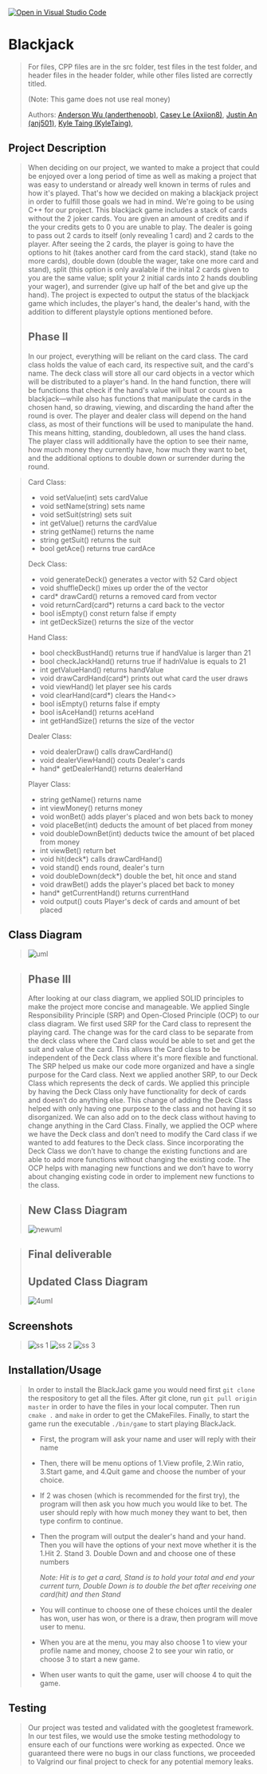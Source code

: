[![Open in Visual Studio Code](https://classroom.github.com/assets/open-in-vscode-c66648af7eb3fe8bc4f294546bfd86ef473780cde1dea487d3c4ff354943c9ae.svg)](https://classroom.github.com/online_ide?assignment_repo_id=9905501&assignment_repo_type=AssignmentRepo)

# Blackjack
 > For files, CPP files are in the src folder, test files in the test folder, and header files in the header folder, while other files listed are correctly titled.
 > 
 > (Note: This game does not use real money)
 >
 > Authors: [Anderson Wu (anderthenoob)](https://github.com/anderthenoob),
            [Casey Le (Axiion8)](https://github.com/Axiion8),
            [Justin An (anj501)](https://github.com/anj501),
            [Kyle Taing (KyleTaing)](https://github.com/KyleTaing),

## Project Description
 > When deciding on our project, we wanted to make a project that could be enjoyed over a long period of time as well as making a project that was easy to understand or already well known in terms of rules and how it's played. That's how we decided on making a blackjack project in order to fulfill those goals we had in mind. We're going to be using C++ for our project. This blackjack game includes a stack of cards without the 2 joker cards. You are given an amount of credits and if the your credits gets to 0 you are unable to play. The dealer is going to pass out 2 cards to itself (only revealing 1 card) and 2 cards to the player. After seeing the 2 cards, the player is going to have the options to hit (takes another card from the card stack), stand (take no more cards), double down (double the wager, take one more card and stand), split (this option is only avalable if the inital 2 cards given to you are the same value; split your 2 initial cards into 2 hands doubling your wager), and surrender (give up half of the bet and give up the hand). The project is expected to output the status of the blackjack game which includes, the player's hand, the dealer's hand, with the addition to different playstyle options mentioned before.
 > 
 > ## Phase II
 > In our project, everything will be reliant on the card class. The card class holds the value of each card, its respective suit, and the card's name. The deck class will store all our card objects in a vector which will be distributed to a player's hand. In the hand function, there will be functions that check if the hand's value will bust or count as a blackjack—while also has functions that manipulate the cards in the chosen hand, so drawing, viewing, and discarding the hand after the round is over. The player and dealer class will depend on the hand class, as most of their functions will be used to manipulate the hand. This means hitting, standing, doubledown, all uses the hand class. The player class will additionally have the option to see their name, how much money they currently have, how much they want to bet, and the additional options to double down or surrender during the round.

 > Card Class:
 > * void setValue(int) sets cardValue
 > * void setName(string) sets name
 > * void setSuit(string) sets suit
 > * int getValue() returns the cardValue
 > * string getName() returns the name
 > * string getSuit() returns the suit
 > * bool getAce() returns true cardAce
 > 
 > Deck Class:
 > * void generateDeck() generates a vector with 52 Card object
 > * void shuffleDeck() mixes up order the of the vector
 > * card* drawCard() returns a removed card from vector
 > * void returnCard(card*) returns a card back to the vector
 > * bool isEmpty() const return false if empty
 > * int getDeckSize() returns the size of the vector
 > 
 > Hand Class:
 > * bool checkBustHand() returns true if handValue is larger than 21
 > * bool checkJackHand() returns true if hadnValue is equals to 21 
 > * int getValueHand() returns handValue
 > * void drawCardHand(card*) prints out what card the user draws
 > * void viewHand() let player see his cards
 > * void clearHand(card*) clears the Hand<>
 > * bool isEmpty() returns false if empty
 > * bool isAceHand() returns aceHand
 > * int getHandSize() returns the size of the vector
 > 
 > Dealer Class:
 > * void dealerDraw() calls drawCardHand()
 > * void dealerViewHand() couts Dealer's cards
 > * hand* getDealerHand() returns dealerHand
 > 
 > Player Class:
 > * string getName() returns name
 > * int viewMoney() returns money
 > * void wonBet() adds player's placed and won bets back to money
 > * void placeBet(int) deducts the amount of bet placed from money
 > * void doubleDownBet(int) deducts twice the amount of bet placed from money
 > * int viewBet() return bet
 > * void hit(deck*) calls drawCardHand()
 > * void stand() ends round, dealer's turn
 > * void doubleDown(deck*) double the bet, hit once and stand
 > * void drawBet() adds the player's placed bet back to money
 > * hand* getCurrentHand() returns currentHand
 > * void output() couts Player's deck of cards and amount of bet placed

## Class Diagram
 > ![uml](https://user-images.githubusercontent.com/110501128/222856648-8de8d71b-d211-432f-b11d-1517cb55bf24.png)

 
 > ## Phase III
 > After looking at our class diagram, we applied SOLID principles to make the project more concise and manageable. We applied Single Responsibility Principle (SRP) and Open-Closed Principle (OCP) to our class diagram. We first used SRP for the Card class to represent the playing card. The change was for the card class to be separate from the deck class where the Card class would be able to set and get the suit and value of the card. This allows the Card class to be independent of the Deck class where it's more flexible and functional. The SRP helped us make our code more organized and have a single purpose for the Card class. Next we applied another SRP, to our Deck Class which represents the deck of cards. We applied this principle by having the Deck Class only have functionality for deck of cards and doesn’t do anything else. This change of adding the Deck Class helped with only having one purpose to the class and not having it so disorganized. We can also add on to the deck class without having to change anything in the Card Class. Finally, we applied the OCP where we have the Deck class and don’t need to modify the Card class if we wanted to add features to the Deck class. Since incorporating the Deck Class we don’t have to change the existing functions and are able to add more functions without changing the existing code. The OCP helps with managing new functions and we don’t have to worry about changing existing code in order to implement new functions to the class. 
 
 > ## New Class Diagram
 > ![newuml](https://user-images.githubusercontent.com/110501128/222856040-854324e9-bd44-4da4-a816-7ca9daf0b8fa.png)

 
 > ## Final deliverable
 > ## Updated Class Diagram
 > ![4uml](https://user-images.githubusercontent.com/110501128/226063138-d7ab2045-1d80-4506-944d-2ca687c8b022.png)
 
 ## Screenshots
 > ![ss 1](https://user-images.githubusercontent.com/84153224/226052553-c0f2761b-b74a-46fd-a614-068f399dc84e.jpg)
 > ![ss 2](https://user-images.githubusercontent.com/84153224/226052598-9105f624-4cc3-45a2-92f2-b28dfbe3cfbc.jpg)
 > ![ss 3](https://user-images.githubusercontent.com/84153224/226052612-59d78b63-6561-4612-b849-5c6767fcd49e.jpg)
 ## Installation/Usage
 > In order to install the BlackJack game you would need first `git clone` the respository to get all the files. After git clone, run `git pull origin master` in order to have the files in your local computer. Then run `cmake .` and `make` in order to get the CMakeFiles. Finally, to start the game run the executable `./bin/game` to start playing BlackJack.
 > - First, the program will ask your name and user will reply with their name
 > - Then, there will be menu options of 1.View profile, 2.Win ratio, 3.Start game, and 4.Quit game and choose the number of your choice.
 > - If 2 was chosen (which is recommended for the first try), the program will then ask you how much you would like to bet. The user should reply with how much money 
 >   they want to bet, then type confirm to continue.
 > - Then the program will output the dealer's hand and your hand. Then you will have the options of your next move whether it is the 1.Hit 2. Stand 3. Double Down and
 >   and choose one of these numbers
 >   
 >   *Note: Hit is to get a card, Stand is to hold your total and end your current turn, Double Down is to double the bet after receiving one card(hit) and then 
 >   Stand*
 > - You will continue to choose one of these choices until the dealer has won, user has won, or there is a draw, then program will move user to menu.
 > - When you are at the menu, you may also choose 1 to view your profile name and money, choose 2 to see your win ratio, or choose 3 to start a new game.
 > - When user wants to quit the game, user will choose 4 to quit the game.
 ## Testing
 > Our project was tested and validated with the googletest framework. In our test files, we would use the smoke testing methodology to ensure each of our functions were working as expected. Once we guaranteed there were no bugs in our class functions, we proceeded to Valgrind our final project to check for any potential memory leaks.
 
